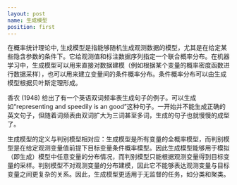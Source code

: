 ```yaml
---
layout: post
name: 生成模型
position: first
---
```


在概率统计理论中, 生成模型是指能够随机生成观测数据的模型，尤其是在给定某些隐含参数的条件下。它给观测值和标注数据序列指定一个联合概率分布。在机器学习中，生成模型可以用来直接对数据建模（例如根据某个变量的概率密度函数进行数据采样），也可以用来建立变量间的条件概率分布。条件概率分布可以由生成模型根据贝叶斯定理形成。

香农 (1948) 给出了有一个英语双词频率表生成句子的例子。可以生成如“representing and speedily is an good”这种句子。一开始并不能生成正确的英文句子，但随着词频表由双词扩大为三词甚至多词，生成的句子也就慢慢的成型了。

生成模型的定义与判别模型相对应：生成模型是所有变量的全概率模型，而判别模型是在给定观测变量值前提下目标变量条件概率模型。因此生成模型能够用于模拟（即生成）模型中任意变量的分布情况，而判别模型只能根据观测变量得到目标变量的采样。判别模型不对观测变量的分布建模，因此它不能够表达观测变量与目标变量之间更复杂的关系。因此，生成模型更适用于无监督的任务，如分类和聚类。